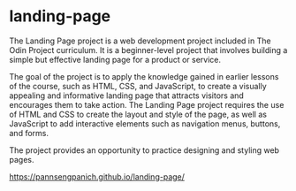 # landing-page
The Landing Page project is a web development project included in The Odin Project curriculum. It is a beginner-level project that involves building a simple but effective landing page for a product or service.

The goal of the project is to apply the knowledge gained in earlier lessons of the course, such as HTML, CSS, and JavaScript, to create a visually appealing and informative landing page that attracts visitors and encourages them to take action. The Landing Page project requires the use of HTML and CSS to create the layout and style of the page, as well as JavaScript to add interactive elements such as navigation menus, buttons, and forms.

The project provides an opportunity to practice designing and styling web pages.

https://pannsengpanich.github.io/landing-page/

